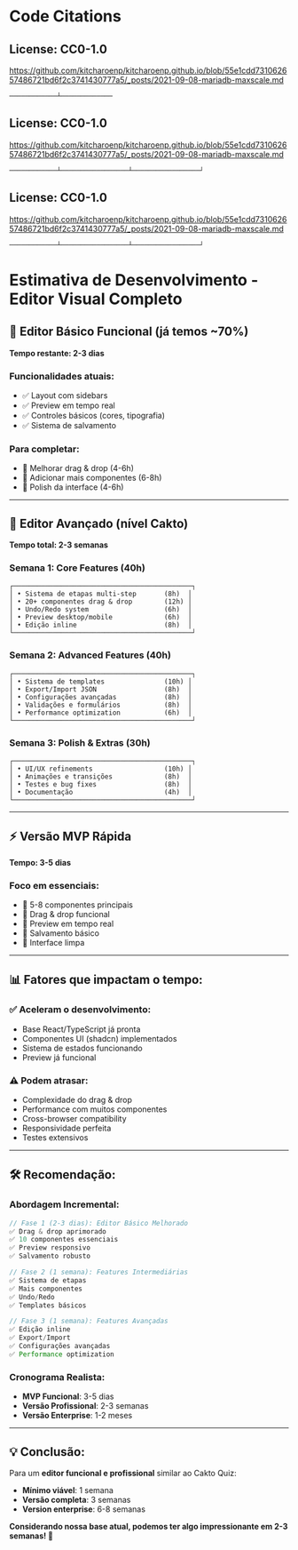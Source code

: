 # Code Citations

## License: CC0-1.0
https://github.com/kitcharoenp/kitcharoenp.github.io/blob/55e1cdd731062657486721bd6f2c3741430777a5/_posts/2021-09-08-mariadb-maxscale.md

```
────────────┴─────────────
```


## License: CC0-1.0
https://github.com/kitcharoenp/kitcharoenp.github.io/blob/55e1cdd731062657486721bd6f2c3741430777a5/_posts/2021-09-08-mariadb-maxscale.md

```
────────────┴─────────────────┴─────────────────┘
```


## License: CC0-1.0
https://github.com/kitcharoenp/kitcharoenp.github.io/blob/55e1cdd731062657486721bd6f2c3741430777a5/_posts/2021-09-08-mariadb-maxscale.md

```
────────────┴─────────────────┴─────────────────┘
```

###
# Estimativa de Desenvolvimento - Editor Visual Completo

## 🎯 **Editor Básico Funcional (já temos ~70%)**
**Tempo restante: 2-3 dias**

### Funcionalidades atuais:
- ✅ Layout com sidebars
- ✅ Preview em tempo real
- ✅ Controles básicos (cores, tipografia)
- ✅ Sistema de salvamento

### Para completar:
- 🔨 Melhorar drag & drop (4-6h)
- 🔨 Adicionar mais componentes (6-8h)
- 🔨 Polish da interface (4-6h)

---

## 🚀 **Editor Avançado (nível Cakto)**
**Tempo total: 2-3 semanas**

### Semana 1: Core Features (40h)
```
┌─────────────────────────────────────────────┐
│ • Sistema de etapas multi-step       (8h)  │
│ • 20+ componentes drag & drop        (12h) │
│ • Undo/Redo system                   (6h)  │
│ • Preview desktop/mobile             (6h)  │
│ • Edição inline                      (8h)  │
└─────────────────────────────────────────────┘
```

### Semana 2: Advanced Features (40h)
```
┌─────────────────────────────────────────────┐
│ • Sistema de templates               (10h) │
│ • Export/Import JSON                 (8h)  │
│ • Configurações avançadas            (8h)  │
│ • Validações e formulários           (8h)  │
│ • Performance optimization           (6h)  │
└─────────────────────────────────────────────┘
```

### Semana 3: Polish & Extras (30h)
```
┌─────────────────────────────────────────────┐
│ • UI/UX refinements                  (10h) │
│ • Animações e transições             (8h)  │
│ • Testes e bug fixes                 (8h)  │
│ • Documentação                       (4h)  │
└─────────────────────────────────────────────┘
```

---

## ⚡ **Versão MVP Rápida**
**Tempo: 3-5 dias**

### Foco em essenciais:
- 🎯 5-8 componentes principais
- 🎯 Drag & drop funcional
- 🎯 Preview em tempo real
- 🎯 Salvamento básico
- 🎯 Interface limpa

---

## 📊 **Fatores que impactam o tempo:**

### ✅ **Aceleram o desenvolvimento:**
- Base React/TypeScript já pronta
- Componentes UI (shadcn) implementados
- Sistema de estados funcionando
- Preview já funcional

### ⚠️ **Podem atrasar:**
- Complexidade do drag & drop
- Performance com muitos componentes
- Cross-browser compatibility
- Responsividade perfeita
- Testes extensivos

---

## 🛠️ **Recomendação:**

### **Abordagem Incremental:**
```typescript
// Fase 1 (2-3 dias): Editor Básico Melhorado
✅ Drag & drop aprimorado
✅ 10 componentes essenciais
✅ Preview responsivo
✅ Salvamento robusto

// Fase 2 (1 semana): Features Intermediárias
✅ Sistema de etapas
✅ Mais componentes
✅ Undo/Redo
✅ Templates básicos

// Fase 3 (1 semana): Features Avançadas
✅ Edição inline
✅ Export/Import
✅ Configurações avançadas
✅ Performance optimization
```

### **Cronograma Realista:**
- **MVP Funcional**: 3-5 dias
- **Versão Profissional**: 2-3 semanas
- **Versão Enterprise**: 1-2 meses

---

## 💡 **Conclusão:**

Para um **editor funcional e profissional** similar ao Cakto Quiz:
- **Mínimo viável**: 1 semana
- **Versão completa**: 3 semanas
- **Version enterprise**: 6-8 semanas

**Considerando nossa base atual, podemos ter algo impressionante em 2-3 semanas! 🚀**

